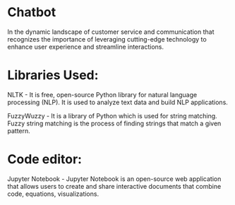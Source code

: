 # Chatbot

In the dynamic landscape of customer service and communication that recognizes the importance of leveraging cutting-edge technology to enhance user experience and streamline interactions.

 # Libraries  Used: 
 
NLTK - It is free, open-source Python library for natural language processing (NLP). It is used to analyze text data and build NLP applications.

FuzzyWuzzy - It is a library of Python which is used for string matching. Fuzzy string matching is the process of finding strings that match a given pattern.

# Code editor:

Jupyter Notebook - Jupyter Notebook is an open-source web application that allows users to create and share interactive documents that combine code, equations, visualizations. 
